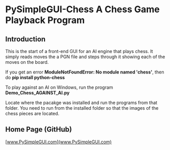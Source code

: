 # PySimpleGUI-Chess A Chess Game Playback Program

## Introduction
This is the start of a front-end GUI for an AI engine that plays chess.  It simply reads moves the a PGN file and steps through it showing each of the moves on the board.

If you get an error __ModuleNotFoundError: No module named 'chess'__, then do __pip install python-chess__

To play against an AI on Windows, run the program
__Demo_Chess_AGAINST_AI.py__

Locate where the pacakge was installed and run the programs from that folder.  You need to run from the installed folder so that the images of the chess pieces are located.

## Home Page (GitHub)

[www.PySimpleGUI.com](www.PySimpleGUI.com)
